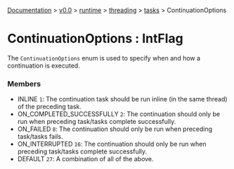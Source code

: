 [Documentation](/docs/documentation.md) >
 [v0.0](/docs/0.0/version.md) >
  [runtime](/docs/0.0/runtime/module.md) >
   [threading](/docs/0.0/runtime/threading/module.md) >
    [tasks](/docs/0.0/runtime/threading/tasks/module.md) >
     ContinuationOptions

# ContinuationOptions : IntFlag

The `ContinuationOptions` enum is used to specify when and how a continuation is executed.

### Members

- INLINE `1`: The continuation task should be run inline (in the same thread) of the preceding task.
- ON_COMPLETED_SUCCESSFULLY `2`: The continuation should only be run when preceding task/tasks complete successfully.
- ON_FAILED `8`: The continuation should only be run when preceding task/tasks fails.
- ON_INTERRUPTED `16`: The continuation should only be run when preceding task/tasks complete successfully.
- DEFAULT `27`: A combination of all of the above.